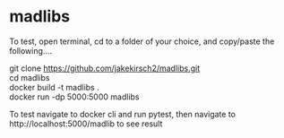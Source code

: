 # madlibs

To test, open terminal, cd to a folder of your choice, and copy/paste the following....
  
git clone https://github.com/jakekirsch2/madlibs.git  
cd madlibs  
docker build -t madlibs .  
docker run -dp 5000:5000 madlibs  


To test navigate to docker cli and run pytest, then navigate to http://localhost:5000/madlib to see result
